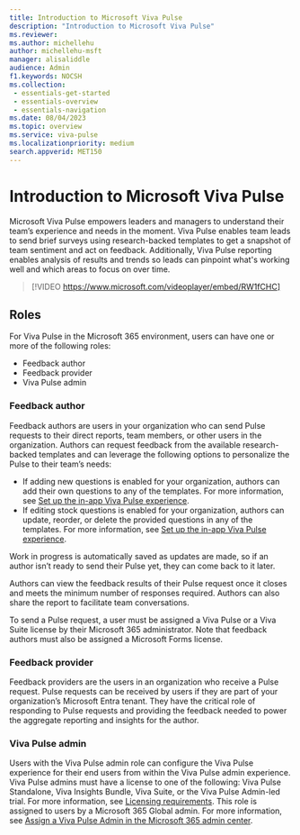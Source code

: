 ```yaml
---
title: Introduction to Microsoft Viva Pulse
description: "Introduction to Microsoft Viva Pulse"
ms.reviewer: 
ms.author: michellehu
author: michellehu-msft
manager: alisaliddle
audience: Admin
f1.keywords: NOCSH
ms.collection:
 - essentials-get-started
 - essentials-overview
 - essentials-navigation
ms.date: 08/04/2023
ms.topic: overview
ms.service: viva-pulse
ms.localizationpriority: medium
search.appverid: MET150
---
```


# Introduction to Microsoft Viva Pulse

Microsoft Viva Pulse empowers leaders and managers to understand their team’s experience and needs in the moment. Viva Pulse enables team leads to send brief surveys using research-backed templates to get a snapshot of team sentiment and act on feedback. Additionally, Viva Pulse reporting enables analysis of results and trends so leads can pinpoint what's working well and which areas to focus on over time. <br>

> [!VIDEO https://www.microsoft.com/videoplayer/embed/RW1fCHC]

## Roles

For Viva Pulse in the Microsoft 365 environment, users can have one or more of the following roles:
* Feedback author
* Feedback provider
* Viva Pulse admin

### Feedback author

Feedback authors are users in your organization who can send Pulse requests to their direct reports, team members, or other users in the organization. Authors can request feedback from the available research-backed  templates and can leverage the following options to personalize the Pulse to their team’s needs:

* If adding new questions is enabled for your organization, authors can add their own questions to any of the templates. For more information, see [Set up the in-app Viva Pulse experience](./setup-admin-access/set-up-in-app-pulse-experience.md#customization).
* If editing stock questions is enabled for your organization, authors can update, reorder, or delete the provided questions in any of the templates. For more information, see [Set up the in-app Viva Pulse experience](./setup-admin-access/set-up-in-app-pulse-experience.md#customization).

Work in progress is automatically saved as updates are made, so if an author isn’t ready to send their Pulse yet, they can come back to it later.

Authors can view the feedback results of their Pulse request once it closes and meets the minimum number of responses required. Authors can also share the report to facilitate team conversations.

To send a Pulse request, a user must be assigned a Viva Pulse or a Viva Suite license by their Microsoft 365 administrator. Note that feedback authors must also be assigned a Microsoft Forms license.

### Feedback provider

Feedback providers are the users in an organization who receive a Pulse request. Pulse requests can be received by users if they are part of your organization’s Microsoft Entra tenant. They have the critical role of responding to Pulse requests and providing the feedback needed to power the aggregate reporting and insights for the author.

### Viva Pulse admin

Users with the Viva Pulse admin role can configure the Viva Pulse experience for their end users from within the Viva Pulse admin experience. Viva Pulse admins must have a license to one of the following: Viva Pulse Standalone, Viva Insights Bundle, Viva Suite, or the Viva Pulse Admin-led trial. For more information, see [Licensing requirements](./get-started/licensing-requirements.md). This role is assigned to users by a Microsoft 365 Global admin. For more information, see [Assign a Viva Pulse Admin in the Microsoft 365 admin center](./setup-admin-access/assign-a-viva-pulse-admin-in-m365-admin-center.md).
